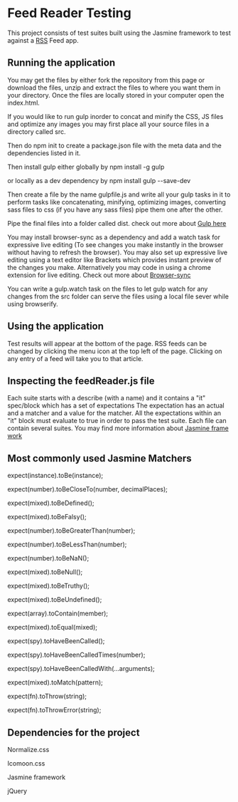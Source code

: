 # Feed Reader Testing
This project consists of test suites built using the Jasmine framework to test against a [RSS](https://en.wikipedia.org/wiki/RSS) Feed app.

## Running the application

You may get the files by either fork the repository from this page or download the files, unzip and extract
the files to where you want them in your directory.
Once the files are locally stored in your computer open the index.html.

If you would like to run gulp inorder to concat and minify the CSS, JS files and optimize any images you may
first place all your source files in a directory called src.

Then do npm init to create a package.json file with the meta data and the dependencies listed in it.

Then install gulp either globally by
npm install -g gulp

or locally as a dev dependency by
npm install gulp --save-dev

Then create a file by the name gulpfile.js and write all your gulp tasks in it to perform tasks like
concatenating, minifying, optimizing images, converting sass files to css (if you have any sass files)
pipe them one after the other.

Pipe the final files into a folder called dist.
check out more about [Gulp here](https://www.npmjs.com/package/gulp-install)

You may install browser-sync as a dependency and add a watch task for expressive live editing (To see changes you make instantly in 
the browser without having to refresh the browser). You may also set up expressive live editing using a text editor like Brackets
which provides instant preview of the changes you make. Alternatively you may code in using a chrome extension for live editing.
Check out more about [Browser-sync](https://browsersync.io/docs)

You can write a gulp.watch task on the files to let gulp watch for any changes from the src folder
can serve the files using a local file sever while using browserify.

## Using the application
Test results will appear at the bottom of the page.
RSS feeds can be changed by clicking the menu icon at the top left of the page.
Clicking on any entry of a feed will take you to that article.

## Inspecting the feedReader.js file
Each suite starts with a describe (with a name) and it contains a "it" spec/block which has a set of expectations
The expectation has an actual and a matcher and a value for the matcher.
All the expectations within an "it" block must evaluate to true in order to pass the test suite.
Each file can contain several suites.
You may find more information about [Jasmine frame work](https://jasmine.github.io/)

## Most commonly used Jasmine Matchers
expect(instance).toBe(instance);

expect(number).toBeCloseTo(number, decimalPlaces);

expect(mixed).toBeDefined();

expect(mixed).toBeFalsy();

expect(number).toBeGreaterThan(number);

expect(number).toBeLessThan(number);

expect(number).toBeNaN();

expect(mixed).toBeNull();

expect(mixed).toBeTruthy();

expect(mixed).toBeUndefined();

expect(array).toContain(member);

expect(mixed).toEqual(mixed);

expect(spy).toHaveBeenCalled();

expect(spy).toHaveBeenCalledTimes(number);

expect(spy).toHaveBeenCalledWith(...arguments);

expect(mixed).toMatch(pattern);

expect(fn).toThrow(string);

expect(fn).toThrowError(string);

## Dependencies for the project
Normalize.css

Icomoon.css

Jasmine framework

jQuery
